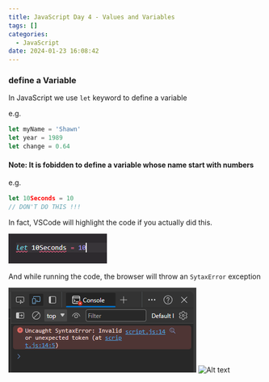 ```yaml
---
title: JavaScript Day 4 - Values and Variables
tags: []
categories:
  - JavaScript
date: 2024-01-23 16:08:42
---
```


### define a Variable

In JavaScript we use ```let``` keyword to define a variable

e.g.

```JavaScript
let myName = 'Shawn'
let year = 1989
let change = 0.64
```

#### Note: It is fobidden to define a variable whose name start with numbers

e.g.

```JavaScript
let 10Seconds = 10
// DON'T DO THIS !!!
```

In fact, VSCode will highlight the code if you actually did this.

![Highlight](../images/jd4/1.png)

 And while running the code, the browser will throw an ```SytaxError``` exception

![Sytax error](../images/jd4/2.png)
![Alt text](image.png)